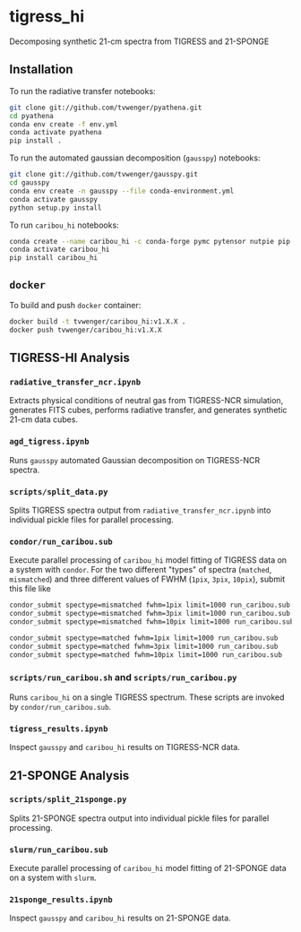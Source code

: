 # tigress_hi
Decomposing synthetic 21-cm spectra from TIGRESS and 21-SPONGE

## Installation

To run the radiative transfer notebooks:

```bash
git clone git://github.com/tvwenger/pyathena.git
cd pyathena
conda env create -f env.yml
conda activate pyathena
pip install .
```

To run the automated gaussian decomposition (`gausspy`) notebooks:

```bash
git clone git://github.com/tvwenger/gausspy.git
cd gausspy
conda env create -n gausspy --file conda-environment.yml
conda activate gausspy
python setup.py install
```

To run `caribou_hi` notebooks:

```bash
conda create --name caribou_hi -c conda-forge pymc pytensor nutpie pip dill
conda activate caribou_hi
pip install caribou_hi
```

## `docker`

To build and push `docker` container:

```bash
docker build -t tvwenger/caribou_hi:v1.X.X .
docker push tvwenger/caribou_hi:v1.X.X
```

## TIGRESS-HI Analysis

### `radiative_transfer_ncr.ipynb`

Extracts physical conditions of neutral gas from TIGRESS-NCR simulation, generates FITS cubes, performs radiative transfer, and generates synthetic 21-cm data cubes.

### `agd_tigress.ipynb`

Runs `gausspy` automated Gaussian decomposition on TIGRESS-NCR spectra.

### `scripts/split_data.py`

Splits TIGRESS spectra output from `radiative_transfer_ncr.ipynb` into individual pickle files for parallel processing.

### `condor/run_caribou.sub`

Execute parallel processing of `caribou_hi` model fitting of TIGRESS data on a system with `condor`. For the two different "types" of spectra (`matched`, `mismatched`) and three different values of FWHM (`1pix`, `3pix`, `10pix`), submit this file like

```bash
condor_submit spectype=mismatched fwhm=1pix limit=1000 run_caribou.sub
condor_submit spectype=mismatched fwhm=3pix limit=1000 run_caribou.sub
condor_submit spectype=mismatched fwhm=10pix limit=1000 run_caribou.sub

condor_submit spectype=matched fwhm=1pix limit=1000 run_caribou.sub
condor_submit spectype=matched fwhm=3pix limit=1000 run_caribou.sub
condor_submit spectype=matched fwhm=10pix limit=1000 run_caribou.sub
```

### `scripts/run_caribou.sh` and `scripts/run_caribou.py`

Runs `caribou_hi` on a single TIGRESS spectrum. These scripts are invoked by `condor/run_caribou.sub`.

### `tigress_results.ipynb`

Inspect `gausspy` and `caribou_hi` results on TIGRESS-NCR data.

## 21-SPONGE Analysis

### `scripts/split_21sponge.py`

Splits 21-SPONGE spectra output into individual pickle files for parallel processing.

### `slurm/run_caribou.sub`

Execute parallel processing of `caribou_hi` model fitting of 21-SPONGE data on a system with `slurm`.

### `21sponge_results.ipynb`

Inspect `gausspy` and `caribou_hi` results on 21-SPONGE data.
